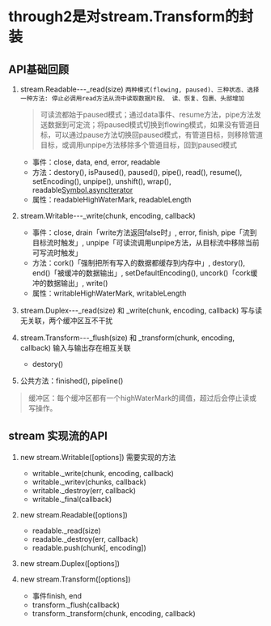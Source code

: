 # through2是对stream.Transform的封装

## API基础回顾
1.  stream.Readable---\_read(size) `两种模式(flowing, paused)、三种状态、选择一种方法: 停止必调用read方法从流中读取数据片段、 读、恢复、包裹、头部增加`

    > 可读流都始于paused模式；通过data事件、resume方法，pipe方法发送数据到可定流；将paused模式切换到flowing模式，如果没有管道目标，可以通过pause方法切换回paused模式，有管道目标，则移除管道目标，或调用unpipe方法移除多个管道目标，回到paused模式

    - 事件：close, data, end, error, readable
    - 方法：destory(), isPaused(), paused(), pipe(), read(), resume(), setEncoding(), unpipe(), unshift(), wrap(), readable[Symbol.asynclterator]()
    - 属性：readableHighWaterMark, readableLength

2.  stream.Writable---\_write(chunk, encoding, callback)

    - 事件：close, drain「write方法返回false时」, error, finish, pipe「流到目标流时触发」, unpipe「可读流调用unpipe方法，从目标流中移除当前可写流时触发」
    - 方法：cork()「强制把所有写入的数据都缓存到内存中」, destory(), end()「被缓冲的数据输出」, setDefaultEncoding(), uncork()「cork缓冲的数据输出」, write()
    - 属性：writableHighWaterMark, writableLength

3.  stream.Duplex---\_read(size) 和 \_write(chunk, encoding, callback) 写与读无关联，两个缓冲区互不干扰

4.  stream.Transform---\_flush(size) 和 \_transform(chunk, encoding, callback)  输入与输出存在相互关联
    - destory()

5. 公共方法：finished(), pipeline()

> 缓冲区：每个缓冲区都有一个highWaterMark的阈值，超过后会停止读或写操作。

## stream 实现流的API

1. new stream.Writable([options]) 需要实现的方法
    - writable.\_write(chunk, encoding, callback)
    - writable.\_writev(chunks, callback)
    - writable.\_destroy(err, callback)
    - writable.\_final(callback)

2. new stream.Readable([options])
    - readable.\_read(size)
    - readable.\_destroy(err, callback)
    - readable.push(chunk[, encoding])

3. new stream.Duplex([options])

4. new stream.Transform([options])
    - 事件finish, end
    - transform.\_flush(callback)
    - transform.\_transform(chunk, encoding, callback)
